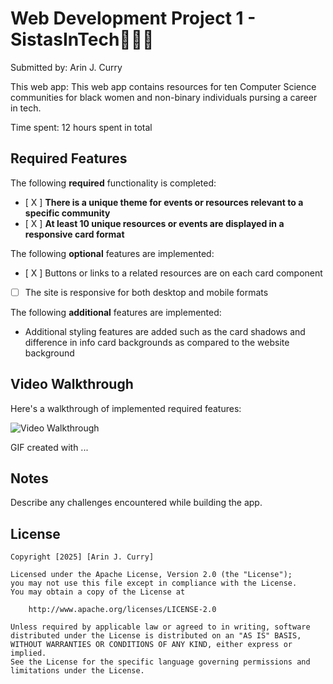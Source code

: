 # Web Development Project 1 - SistasInTech👩🏿‍💻
Submitted by: Arin J. Curry

This web app: This web app contains resources for ten Computer Science communities for black women and non-binary individuals pursing a career in tech.

Time spent: 12 hours spent in total

## Required Features

The following **required** functionality is completed:

- [ X ] **There is a unique theme for events or resources relevant to a specific community**
- [ X ] **At least 10 unique resources or events are displayed in a responsive card format**

The following **optional** features are implemented:

- [ X ] Buttons or links to a related resources are on each card component
- [ ] The site is responsive for both desktop and mobile formats

The following **additional** features are implemented:

* Additional styling features are added such as the card shadows and difference in info card backgrounds as compared to the website background

## Video Walkthrough

Here's a walkthrough of implemented required features:

<img src='http://i.imgur.com/link/to/your/gif/file.gif' title='Video Walkthrough' width='' alt='Video Walkthrough' />

<!-- Replace this with whatever GIF tool you used! -->
GIF created with ...  
<!-- Recommended tools:
[Kap](https://getkap.co/) for macOS
[ScreenToGif](https://www.screentogif.com/) for Windows
[peek](https://github.com/phw/peek) for Linux. -->

## Notes

Describe any challenges encountered while building the app.

## License

    Copyright [2025] [Arin J. Curry]

    Licensed under the Apache License, Version 2.0 (the "License");
    you may not use this file except in compliance with the License.
    You may obtain a copy of the License at

        http://www.apache.org/licenses/LICENSE-2.0

    Unless required by applicable law or agreed to in writing, software
    distributed under the License is distributed on an "AS IS" BASIS,
    WITHOUT WARRANTIES OR CONDITIONS OF ANY KIND, either express or implied.
    See the License for the specific language governing permissions and
    limitations under the License.
